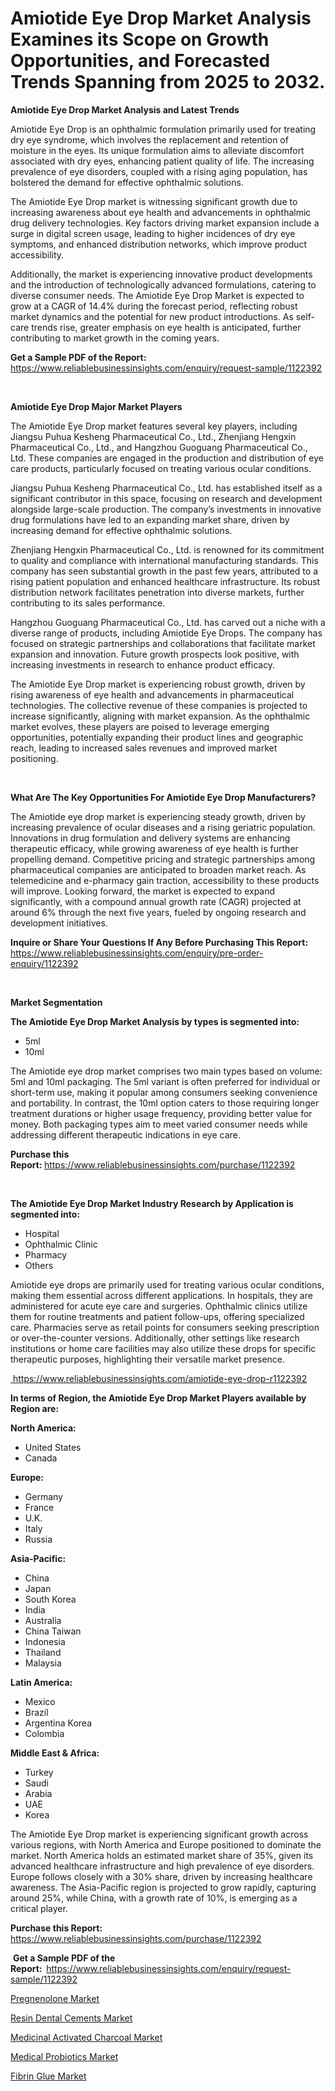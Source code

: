 <p><h1>Amiotide Eye Drop Market Analysis Examines its Scope on Growth Opportunities, and Forecasted Trends Spanning from 2025 to 2032.</h1></p><p><strong>Amiotide Eye Drop Market Analysis and Latest Trends</strong></p>
<p><p>Amiotide Eye Drop is an ophthalmic formulation primarily used for treating dry eye syndrome, which involves the replacement and retention of moisture in the eyes. Its unique formulation aims to alleviate discomfort associated with dry eyes, enhancing patient quality of life. The increasing prevalence of eye disorders, coupled with a rising aging population, has bolstered the demand for effective ophthalmic solutions.</p><p>The Amiotide Eye Drop market is witnessing significant growth due to increasing awareness about eye health and advancements in ophthalmic drug delivery technologies. Key factors driving market expansion include a surge in digital screen usage, leading to higher incidences of dry eye symptoms, and enhanced distribution networks, which improve product accessibility.</p><p>Additionally, the market is experiencing innovative product developments and the introduction of technologically advanced formulations, catering to diverse consumer needs. The Amiotide Eye Drop Market is expected to grow at a CAGR of 14.4% during the forecast period, reflecting robust market dynamics and the potential for new product introductions. As self-care trends rise, greater emphasis on eye health is anticipated, further contributing to market growth in the coming years.</p></p>
<p><strong>Get a Sample PDF of the Report:&nbsp;</strong> <a href="https://www.reliablebusinessinsights.com/enquiry/request-sample/1122392?utm_campaign=84&utm_medium=2&utm_source=Github&utm_content=ia&utm_term=08032025&utm_id=amiotide-eye-drop">https://www.reliablebusinessinsights.com/enquiry/request-sample/1122392</a></p>
<p>&nbsp;</p>
<p><strong>Amiotide Eye Drop Major Market Players</strong></p>
<p><p>The Amiotide Eye Drop market features several key players, including Jiangsu Puhua Kesheng Pharmaceutical Co., Ltd., Zhenjiang Hengxin Pharmaceutical Co., Ltd., and Hangzhou Guoguang Pharmaceutical Co., Ltd. These companies are engaged in the production and distribution of eye care products, particularly focused on treating various ocular conditions.</p><p>Jiangsu Puhua Kesheng Pharmaceutical Co., Ltd. has established itself as a significant contributor in this space, focusing on research and development alongside large-scale production. The company’s investments in innovative drug formulations have led to an expanding market share, driven by increasing demand for effective ophthalmic solutions.</p><p>Zhenjiang Hengxin Pharmaceutical Co., Ltd. is renowned for its commitment to quality and compliance with international manufacturing standards. This company has seen substantial growth in the past few years, attributed to a rising patient population and enhanced healthcare infrastructure. Its robust distribution network facilitates penetration into diverse markets, further contributing to its sales performance.</p><p>Hangzhou Guoguang Pharmaceutical Co., Ltd. has carved out a niche with a diverse range of products, including Amiotide Eye Drops. The company has focused on strategic partnerships and collaborations that facilitate market expansion and innovation. Future growth prospects look positive, with increasing investments in research to enhance product efficacy.</p><p>The Amiotide Eye Drop market is experiencing robust growth, driven by rising awareness of eye health and advancements in pharmaceutical technologies. The collective revenue of these companies is projected to increase significantly, aligning with market expansion. As the ophthalmic market evolves, these players are poised to leverage emerging opportunities, potentially expanding their product lines and geographic reach, leading to increased sales revenues and improved market positioning.</p></p>
<p>&nbsp;</p>
<p><strong>What Are The Key Opportunities For Amiotide Eye Drop Manufacturers?</strong></p>
<p><p>The Amiotide eye drop market is experiencing steady growth, driven by increasing prevalence of ocular diseases and a rising geriatric population. Innovations in drug formulation and delivery systems are enhancing therapeutic efficacy, while growing awareness of eye health is further propelling demand. Competitive pricing and strategic partnerships among pharmaceutical companies are anticipated to broaden market reach. As telemedicine and e-pharmacy gain traction, accessibility to these products will improve. Looking forward, the market is expected to expand significantly, with a compound annual growth rate (CAGR) projected at around 6% through the next five years, fueled by ongoing research and development initiatives.</p></p>
<p><strong>Inquire or Share Your Questions If Any Before Purchasing This Report:</strong> <a href="https://www.reliablebusinessinsights.com/enquiry/pre-order-enquiry/1122392?utm_campaign=84&utm_medium=2&utm_source=Github&utm_content=ia&utm_term=08032025&utm_id=amiotide-eye-drop">https://www.reliablebusinessinsights.com/enquiry/pre-order-enquiry/1122392</a></p>
<p>&nbsp;</p>
<p><strong>Market Segmentation</strong></p>
<p><strong>The Amiotide Eye Drop Market Analysis by types is segmented into:</strong></p>
<p><ul><li>5ml</li><li>10ml</li></ul></p>
<p><p>The Amiotide eye drop market comprises two main types based on volume: 5ml and 10ml packaging. The 5ml variant is often preferred for individual or short-term use, making it popular among consumers seeking convenience and portability. In contrast, the 10ml option caters to those requiring longer treatment durations or higher usage frequency, providing better value for money. Both packaging types aim to meet varied consumer needs while addressing different therapeutic indications in eye care.</p></p>
<p><strong>Purchase this Report:&nbsp;</strong><a href="https://www.reliablebusinessinsights.com/purchase/1122392?utm_campaign=84&utm_medium=2&utm_source=Github&utm_content=ia&utm_term=08032025&utm_id=amiotide-eye-drop">https://www.reliablebusinessinsights.com/purchase/1122392</a></p>
<p>&nbsp;</p>
<p><strong>The Amiotide Eye Drop Market Industry Research by Application is segmented into:</strong></p>
<p><ul><li>Hospital</li><li>Ophthalmic Clinic</li><li>Pharmacy</li><li>Others</li></ul></p>
<p><p>Amiotide eye drops are primarily used for treating various ocular conditions, making them essential across different applications. In hospitals, they are administered for acute eye care and surgeries. Ophthalmic clinics utilize them for routine treatments and patient follow-ups, offering specialized care. Pharmacies serve as retail points for consumers seeking prescription or over-the-counter versions. Additionally, other settings like research institutions or home care facilities may also utilize these drops for specific therapeutic purposes, highlighting their versatile market presence.</p></p>
<p><a href="https://www.reliablebusinessinsights.com/amiotide-eye-drop-r1122392?utm_campaign=84&utm_medium=2&utm_source=Github&utm_content=ia&utm_term=08032025&utm_id=amiotide-eye-drop">&nbsp;https://www.reliablebusinessinsights.com/amiotide-eye-drop-r1122392</a></p>
<p><strong>In terms of Region, the Amiotide Eye Drop Market Players available by Region are:</strong></p>
<p>
    <p> <strong> North America: </strong>
        <ul>
            <li>United States</li>
            <li>Canada</li>
        </ul>
        </p> 
    <p> <strong> Europe: </strong>
        <ul>
            <li>Germany</li>
            <li>France</li>
            <li>U.K.</li>
            <li>Italy</li>
            <li>Russia</li>
        </ul>
        </p> 
    <p> <strong> Asia-Pacific: </strong>
        <ul>
            <li>China</li>
            <li>Japan</li>
            <li>South Korea</li>
            <li>India</li>
            <li>Australia</li>
            <li>China Taiwan</li>
            <li>Indonesia</li>
            <li>Thailand</li>
            <li>Malaysia</li>
        </ul>
        </p> 
    <p> <strong> Latin America: </strong>
        <ul>
            <li>Mexico</li>
            <li>Brazil</li>
            <li>Argentina Korea</li>
            <li>Colombia</li>
        </ul>
        </p> 
    <p> <strong> Middle East & Africa: </strong>
        <ul>
            <li>Turkey</li>
            <li>Saudi</li>
            <li>Arabia</li>
            <li>UAE</li>
            <li>Korea</li>
        </ul>
    </p>
    </p>
<p><p>The Amiotide Eye Drop market is experiencing significant growth across various regions, with North America and Europe positioned to dominate the market. North America holds an estimated market share of 35%, given its advanced healthcare infrastructure and high prevalence of eye disorders. Europe follows closely with a 30% share, driven by increasing healthcare awareness. The Asia-Pacific region is projected to grow rapidly, capturing around 25%, while China, with a growth rate of 10%, is emerging as a critical player.</p></p>
<p><strong>Purchase this Report: </strong><a href="https://www.reliablebusinessinsights.com/purchase/1122392?utm_campaign=84&utm_medium=2&utm_source=Github&utm_content=ia&utm_term=08032025&utm_id=amiotide-eye-drop">https://www.reliablebusinessinsights.com/purchase/1122392</a></p>
<p>&nbsp;<strong>Get a Sample PDF of the Report:&nbsp;&nbsp;</strong><a href="https://www.reliablebusinessinsights.com/enquiry/request-sample/1122392?utm_campaign=84&utm_medium=2&utm_source=Github&utm_content=ia&utm_term=08032025&utm_id=amiotide-eye-drop">https://www.reliablebusinessinsights.com/enquiry/request-sample/1122392</a></p>
<p><strong></strong></p>
<p><p><a href="https://github.com/dukerghostki/Market-Research-Report-List-1/blob/main/pregnenolone-market.md?utm_campaign=84&utm_medium=2&utm_source=Github&utm_content=ia&utm_term=08032025&utm_id=amiotide-eye-drop">Pregnenolone Market</a></p><p><a href="https://github.com/ssaradulai/Market-Research-Report-List-1/blob/main/resin-dental-cements-market.md?utm_campaign=84&utm_medium=2&utm_source=Github&utm_content=ia&utm_term=08032025&utm_id=amiotide-eye-drop">Resin Dental Cements Market</a></p><p><a href="https://github.com/keohannchavo/Market-Research-Report-List-1/blob/main/medicinal-activated-charcoal-market.md?utm_campaign=84&utm_medium=2&utm_source=Github&utm_content=ia&utm_term=08032025&utm_id=amiotide-eye-drop">Medicinal Activated Charcoal Market</a></p><p><a href="https://github.com/helmeludu/Market-Research-Report-List-1/blob/main/medical-probiotics-market.md?utm_campaign=84&utm_medium=2&utm_source=Github&utm_content=ia&utm_term=08032025&utm_id=amiotide-eye-drop">Medical Probiotics Market</a></p><p><a href="https://github.com/taveyasenay/Market-Research-Report-List-1/blob/main/fibrin-glue-market.md?utm_campaign=84&utm_medium=2&utm_source=Github&utm_content=ia&utm_term=08032025&utm_id=amiotide-eye-drop">Fibrin Glue Market</a></p></p>